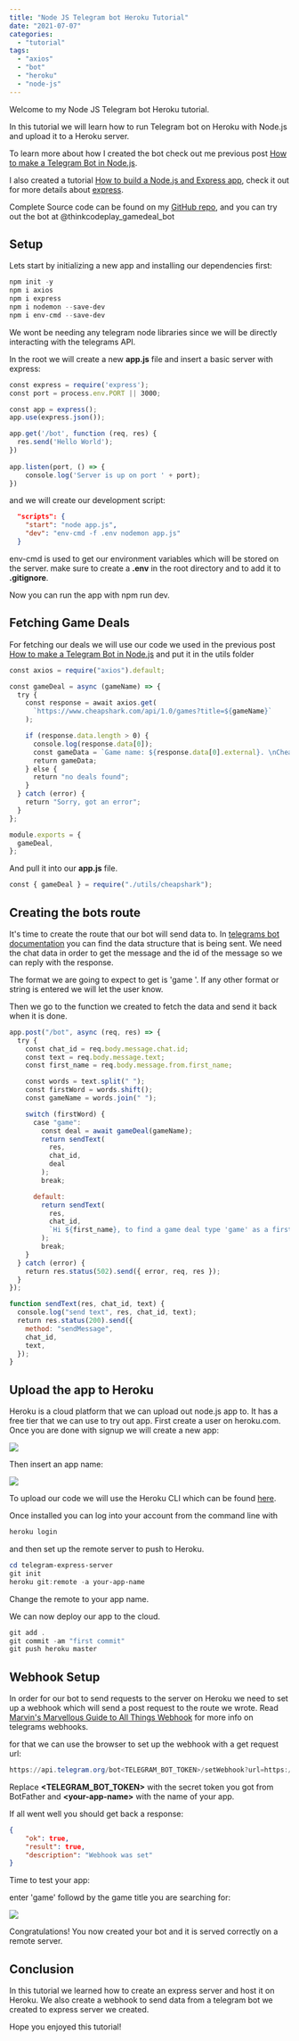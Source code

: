 ```yaml
---
title: "Node JS Telegram bot Heroku Tutorial"
date: "2021-07-07"
categories: 
  - "tutorial"
tags: 
  - "axios"
  - "bot"
  - "heroku"
  - "node-js"
---
```


Welcome to my Node JS Telegram bot Heroku tutorial.

In this tutorial we will learn how to run Telegram bot on Heroku with Node.js and upload it to a Heroku server.

To learn more about how I created the bot check out me previous post [How to make a Telegram Bot in Node.js](https://thinkcodeplay.com/how-to-make-a-telegram-bot-in-node-js/?preview_id=2280&preview_nonce=d694481ab1&preview=true&_thumbnail_id=2292).

I also created a tutorial [How to build a Node.js and Express app](https://thinkcodeplay.com/how-to-build-a-node-js-and-express-app/), check it out for more details about [express](https://expressjs.com/).

Complete Source code can be found on my [GitHub repo](https://github.com/ThinkCodePlay/telegram-express-server), and you can try out the bot at @thinkcodeplay\_gamedeal\_bot

## Setup

Lets start by initializing a new app and installing our dependencies first:

```powershell
npm init -y
npm i axios
npm i express
npm i nodemon --save-dev
npm i env-cmd --save-dev
```

We wont be needing any telegram node libraries since we will be directly interacting with the telegrams API.

In the root we will create a new **app.js** file and insert a basic server with express:

```javascript
const express = require('express');
const port = process.env.PORT || 3000;

const app = express();
app.use(express.json());

app.get('/bot', function (req, res) {
  res.send('Hello World');
})
 
app.listen(port, () => {
    console.log('Server is up on port ' + port);
})
```

and we will create our development script:

```json
  "scripts": {
    "start": "node app.js",
    "dev": "env-cmd -f .env nodemon app.js"
  }
```

env-cmd is used to get our environment variables which will be stored on the server. make sure to create a **.env** in the root directory and to add it to **.gitignore**.

Now you can run the app with npm run dev.

## Fetching Game Deals

For fetching our deals we will use our code we used in the previous post [How to make a Telegram Bot in Node.js](https://thinkcodeplay.com/how-to-make-a-telegram-bot-in-node-js/?preview_id=2280&preview_nonce=d694481ab1&preview=true&_thumbnail_id=2292) and put it in the utils folder

```javascript
const axios = require("axios").default;

const gameDeal = async (gameName) => {
  try {
    const response = await axios.get(
      `https://www.cheapshark.com/api/1.0/games?title=${gameName}`
    );

    if (response.data.length > 0) {
      console.log(response.data[0]);
      const gameData = `Game name: ${response.data[0].external}. \nCheapest price found: ${response.data[0].cheapest}. \nDeal Link: https://www.cheapshark.com/redirect?dealID=${response.data[0].cheapestDealID}`;
      return gameData;
    } else {
      return "no deals found";
    }
  } catch (error) {
    return "Sorry, got an error";
  }
};

module.exports = {
  gameDeal,
};
```

And pull it into our **app.js** file.

```javascript
const { gameDeal } = require("./utils/cheapshark");
```

## Creating the bots route

It's time to create the route that our bot will send data to. In [telegrams bot documentation](https://core.telegram.org/bots/api#available-types) you can find the data structure that is being sent. We need the chat data in order to get the message and the id of the message so we can reply with the response.

The format we are going to expect to get is 'game <game title>'. If any other format or string is entered we will let the user know.

Then we go to the function we created to fetch the data and send it back when it is done.

```javascript
app.post("/bot", async (req, res) => {
  try {
    const chat_id = req.body.message.chat.id;
    const text = req.body.message.text;
    const first_name = req.body.message.from.first_name;

    const words = text.split(" ");
    const firstWord = words.shift();
    const gameName = words.join(" ");

    switch (firstWord) {
      case "game":
        const deal = await gameDeal(gameName);
        return sendText(
          res,
          chat_id,
          deal
        );
        break;

      default:
        return sendText(
          res,
          chat_id,
          `Hi ${first_name}, to find a game deal type 'game' as a first word followed by the game title: \ngame <game title>`
        );
        break;
    }
  } catch (error) {
    return res.status(502).send({ error, req, res });
  }
});

function sendText(res, chat_id, text) {
  console.log("send text", res, chat_id, text);
  return res.status(200).send({
    method: "sendMessage",
    chat_id,
    text,
  });
}
```

## Upload the app to Heroku

Heroku is a cloud platform that we can upload out node.js app to. It has a free tier that we can use to try out app. First create a user on heroku.com. Once you are done with signup we will create a new app:

![](../../../../../../../static/from-blog/2021/07/2021-07-07-node-js-telegram-bot-heroku/images/image.png)

Then insert an app name:

![](../../../../../../../static/from-blog/2021/07/2021-07-07-node-js-telegram-bot-heroku/images/image-4.png)

To upload our code we will use the Heroku CLI which can be found [here](https://devcenter.heroku.com/articles/heroku-cli).

Once installed you can log into your account from the command line with

```powershell
heroku login
```

and then set up the remote server to push to Heroku.

```powershell
cd telegram-express-server
git init 
heroku git:remote -a your-app-name
```

Change the remote to your app name.

We can now deploy our app to the cloud.

```powershell
git add . 
git commit -am "first commit" 
git push heroku master
```

## Webhook Setup

In order for our bot to send requests to the server on Heroku we need to set up a webhook which will send a post request to the route we wrote. Read [Marvin's Marvellous Guide to All Things Webhook](https://core.telegram.org/bots/webhooks) for more info on telegrams webhooks.

for that we can use the browser to set up the webhook with a get request url:

```powershell
https://api.telegram.org/bot<TELEGRAM_BOT_TOKEN>/setWebhook?url=https://<your-app-name>.herokuapp.com/bot
```

Replace **<TELEGRAM\_BOT\_TOKEN>** with the secret token you got from BotFather and **<**your-app-name**\>** with the name of your app.

If all went well you should get back a response:

```json
{
    "ok": true,
    "result": true,
    "description": "Webhook was set"
}
```

Time to test your app:

enter 'game' followd by the game title you are searching for:

![](../../../../../../../static/from-blog/2021/07/2021-07-07-node-js-telegram-bot-heroku/images/image-3.png)

Congratulations! You now created your bot and it is served correctly on a remote server.

## Conclusion

In this tutorial we learned how to create an express server and host it on Heroku. We also create a webhook to send data from a telegram bot we created to express server we created.

Hope you enjoyed this tutorial!
